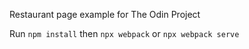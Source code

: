 Restaurant page example for The Odin Project

Run `npm install` then `npx webpack` or `npx webpack serve`